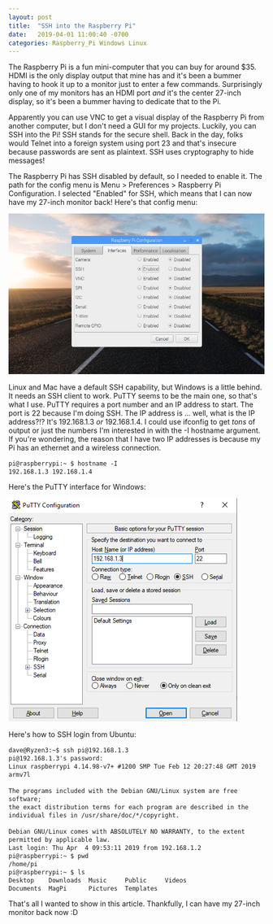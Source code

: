 ```yaml
---
layout: post
title:  "SSH into the Raspberry Pi"
date:   2019-04-01 11:00:40 -0700
categories: Raspberry_Pi Windows Linux
---
```


The Raspberry Pi is a fun mini-computer that you can buy for around $35. HDMI is the only display output that mine has and it's been a bummer having to hook it up to a monitor just to enter a few commands. Surprisingly only one of my monitors has an HDMI port *and* it's the center 27-inch display, so it's been a bummer having to dedicate that to the Pi.

Apparently you can use VNC to get a visual display of the Raspberry Pi from another computer, but I don't need a GUI for my projects. Luckily, you can SSH into the Pi! SSH stands for the secure shell. Back in the day, folks would Telnet into a foreign system using port 23 and that's insecure because passwords are sent as plaintext. SSH uses cryptography to hide messages!

The Raspberry Pi has SSH disabled by default, so I needed to enable it. The path for the config menu is Menu > Preferences > Raspberry Pi Configuration. I selected "Enabled" for SSH, which means that I can now have my 27-inch monitor back! Here's that config menu:

![enable_ssh](/assets/2019-04-04-SSH-Raspberry/enable_ssh.jpg)

Linux and Mac have a default SSH capability, but Windows is a little behind. It needs an SSH client to work. PuTTY seems to be the main one, so that's what I use. PuTTY requires a port number and an IP address to start. The port is 22 because I'm doing SSH. The IP address is ... well, what is the IP address?!? It's 192.168.1.3 *or* 192.168.1.4. I could use ifconfig to get *tons* of output or just the numbers I'm interested in with the -I hostname argument. If you're wondering, the reason that I have two IP addresses is because my Pi has an ethernet and a wireless connection.

```console
pi@raspberrypi:~ $ hostname -I
192.168.1.3 192.168.1.4
```

Here's the PuTTY interface for Windows:

![enable_ssh](/assets/2019-04-04-SSH-Raspberry/PuTTY-login.PNG)

Here's how to SSH login from Ubuntu:

```console
dave@Ryzen3:~$ ssh pi@192.168.1.3
pi@192.168.1.3's password:
Linux raspberrypi 4.14.98-v7+ #1200 SMP Tue Feb 12 20:27:48 GMT 2019 armv7l

The programs included with the Debian GNU/Linux system are free software;
the exact distribution terms for each program are described in the
individual files in /usr/share/doc/*/copyright.

Debian GNU/Linux comes with ABSOLUTELY NO WARRANTY, to the extent
permitted by applicable law.
Last login: Thu Apr  4 09:53:11 2019 from 192.168.1.2
pi@raspberrypi:~ $ pwd
/home/pi
pi@raspberrypi:~ $ ls
Desktop    Downloads  Music     Public     Videos
Documents  MagPi      Pictures  Templates
```

That's all I wanted to show in this article. Thankfully, I can have my 27-inch monitor back now :D
